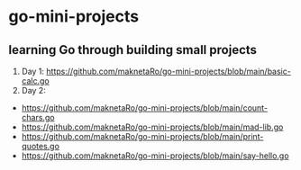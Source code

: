 # go-mini-projects
## learning Go through building small projects
1. Day 1: https://github.com/maknetaRo/go-mini-projects/blob/main/basic-calc.go 
2. Day 2: 
- https://github.com/maknetaRo/go-mini-projects/blob/main/count-chars.go
- https://github.com/maknetaRo/go-mini-projects/blob/main/mad-lib.go 
- https://github.com/maknetaRo/go-mini-projects/blob/main/print-quotes.go 
- https://github.com/maknetaRo/go-mini-projects/blob/main/say-hello.go

